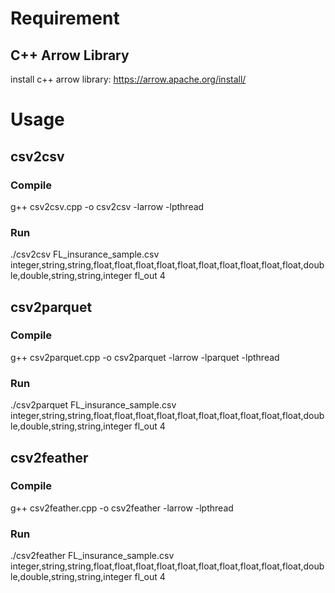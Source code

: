 # Requirement
## C++ Arrow Library
install c++ arrow library: https://arrow.apache.org/install/

# Usage
## csv2csv
### Compile
g++ csv2csv.cpp -o csv2csv -larrow -lpthread

### Run
./csv2csv FL_insurance_sample.csv integer,string,string,float,float,float,float,float,float,float,float,float,float,double,double,string,string,integer fl_out 4

## csv2parquet
### Compile
g++ csv2parquet.cpp -o csv2parquet -larrow -lparquet -lpthread

### Run
./csv2parquet FL_insurance_sample.csv integer,string,string,float,float,float,float,float,float,float,float,float,float,double,double,string,string,integer fl_out 4

## csv2feather
### Compile
g++ csv2feather.cpp -o csv2feather -larrow -lpthread

### Run
./csv2feather FL_insurance_sample.csv integer,string,string,float,float,float,float,float,float,float,float,float,float,double,double,string,string,integer fl_out 4